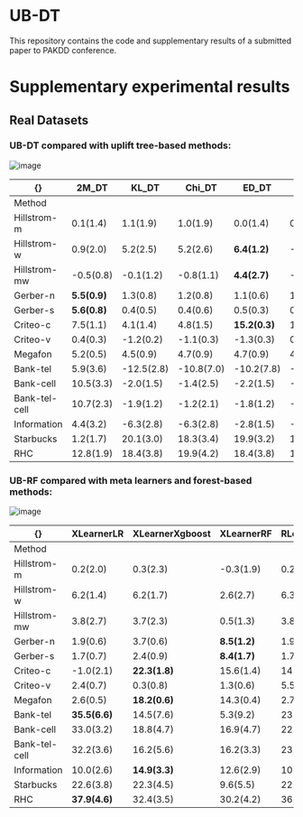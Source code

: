 # UB-DT

This repository contains the code and supplementary results of a submitted paper to PAKDD conference.


# Supplementary experimental results

## Real Datasets

### UB-DT compared with uplift tree-based methods:
![image](https://user-images.githubusercontent.com/103153876/207080808-d96339d5-6e9a-4ea6-8869-d54a0a269cf0.png)

| {}            | 2M_DT        | KL_DT      | Chi_DT     | ED_DT         | CTS_DT     | UMODL_DT      |
|---------------|--------------|------------|------------|---------------|------------|---------------|
| Method        |              |            |            |               |            |               |
| Hillstrom-m   | 0.1(1.4)     | 1.1(1.9)   | 1.0(1.9)   | 0.0(1.4)      | 0.2(1.0)   | **1.6(1.6)**  |
| Hillstrom-w   | 0.9(2.0)     | 5.2(2.5)   | 5.2(2.6)   | **6.4(1.2)**  | -0.4(2.0)  | 4.8(2.3)      |
| Hillstrom-mw  | -0.5(0.8)    | -0.1(1.2)  | -0.8(1.1)  | **4.4(2.7)**  | -0.0(1.0)  | -0.4(1.4)     |
| Gerber-n      | **5.5(0.9)** | 1.3(0.8)   | 1.2(0.8)   | 1.1(0.6)      | 1.3(0.8)   | 1.9(0.6)      |
| Gerber-s      | **5.6(0.8)** | 0.4(0.5)   | 0.4(0.6)   | 0.5(0.3)      | 0.4(0.4)   | 0.8(0.6)      |
| Criteo-c      | 7.5(1.1)     | 4.1(1.4)   | 4.8(1.5)   | **15.2(0.3)** | 1.7(0.3)   | 13.7(3.2)     |
| Criteo-v      | 0.4(0.3)     | -1.2(0.2)  | -1.1(0.3)  | -1.3(0.3)     | 0.4(1.1)   | **3.6(1.2)**  |
| Megafon       | 5.2(0.5)     | 4.5(0.9)   | 4.7(0.9)   | 4.7(0.9)      | 4.9(0.8)   | **7.8(0.8)**  |
| Bank-tel      | 5.9(3.6)     | -12.5(2.8) | -10.8(7.0) | -10.2(7.8)    | -12.8(2.9) | **12.8(8.0)** |
| Bank-cell     | 10.5(3.3)    | -2.0(1.5)  | -1.4(2.5)  | -2.2(1.5)     | -3.7(1.5)  | **38.4(3.4)** |
| Bank-tel-cell | 10.7(2.3)    | -1.9(1.2)  | -1.2(2.1)  | -1.8(1.2)     | -3.4(1.4)  | **37.1(2.6)** |
| Information   | 4.4(3.2)     | -6.3(2.8)  | -6.3(2.8)  | -2.8(1.5)     | -5.4(1.5)  | **11.8(2.4)** |
| Starbucks     | 1.2(1.7)     | 20.1(3.0)  | 18.3(3.4)  | 19.9(3.2)     | 13.9(3.9)  | **20.2(3.5)** |
| RHC           | 12.8(1.9)    | 18.4(3.8)  | 19.9(4.2)  | 18.4(3.8)     | 16.7(2.5)  | **20.7(5.0)** |



### UB-RF compared with meta learners and forest-based methods:

![image](https://user-images.githubusercontent.com/103153876/207080249-ffc2e052-dbd7-4096-a615-c0670a42a356.png)

| {}            | XLearnerLR    | XLearnerXgboost | XLearnerRF   | RLearnerLR | RLearnerXgboost | RLearnerRF | DR_LR      | DR_Xgboost | DR_RF      | 2M_LR         | 2M_Xgboost | 2M_rfc    | KL_RF      | Chi_RF       | ED_RF         | CTS_RF     | UB_RF      | CausalForest |
|---------------|---------------|-----------------|--------------|------------|-----------------|------------|------------|------------|------------|---------------|------------|-----------|------------|--------------|---------------|------------|---------------|--------------|
| Method        |               |                 |              |            |                 |            |            |            |            |               |            |           |            |              |               |            |               |              |
| Hillstrom-m   | 0.2(2.0)      | 0.3(2.3)        | -0.3(1.9)    | 0.2(2.1)   | 0.3(1.8)        | 0.9(2.3)   | 1.3(1.8)   | 1.2(1.6)   | -0.9(2.0)  | 0.2(2.0)      | 0.7(2.3)   | -0.7(1.5) | -0.0(2.1)  | -0.9(1.5)    | 0.7(1.5)      | 1.1(1.9)   | **1.8(1.6)**  | -0.2(1.6)    |
| Hillstrom-w   | 6.2(1.4)      | 6.2(1.7)        | 2.6(2.7)     | 6.3(1.5)   | 6.2(1.4)        | 5.5(1.6)   | 6.0(1.4)   | 6.0(1.4)   | -0.2(1.6)  | 6.2(1.4)      | 4.9(1.1)   | 0.5(0.9)  | 6.2(1.1)   | **7.0(1.0)** | 6.2(1.1)      | 5.7(1.3)   | 6.7(1.1)      | 2.1(1.9)     |
| Hillstrom-mw  | 3.8(2.7)      | 3.7(2.3)        | 0.5(1.3)     | 3.8(2.7)   | **3.9(2.7)**    | 3.8(2.5)   | 3.8(2.7)   | 3.8(2.8)   | -0.3(1.7)  | 3.8(2.7)      | 3.0(2.0)   | 0.1(1.4)  | 3.0(1.3)   | 2.8(1.5)     | 3.6(2.5)      | 2.3(2.4)   | 3.1(1.7)      | 0.1(1.7)     |
| Gerber-n      | 1.9(0.6)      | 3.7(0.6)        | **8.5(1.2)** | 1.9(0.6)   | 1.9(0.7)        | 1.9(0.7)   | 0.2(0.6)   | 0.5(0.9)   | 0.3(0.8)   | 1.9(0.6)      | 3.1(0.6)   | 2.4(1.0)  | 1.8(1.0)   | 2.1(1.1)     | 1.9(0.5)      | 1.4(1.0)   | 2.7(0.7)      | 2.9(1.0)     |
| Gerber-s      | 1.7(0.7)      | 2.4(0.9)        | **8.4(1.7)** | 1.7(0.7)   | 1.7(0.7)        | 1.6(0.7)   | 0.5(0.7)   | 0.6(0.9)   | -0.0(0.3)  | 1.7(0.7)      | 2.2(0.8)   | 2.8(0.8)  | 1.3(1.0)   | 1.4(0.6)     | 1.6(0.8)      | 1.4(0.7)   | 1.8(0.8)      | 3.1(0.5)     |
| Criteo-c      | -1.0(2.1)     | **22.3(1.8)**   | 15.6(1.4)    | 14.8(2.2)  | 19.4(1.0)       | 19.4(1.1)  | 2.5(9.9)   | 20.0(0.6)  | 11.1(7.8)  | -1.0(2.1)     | 19.5(1.6)  | 8.4(1.3)  | 14.6(3.5)  | 12.4(4.3)    | 21.1(2.3)     | 7.3(3.9)   | 18.7(1.5)     | 10.9(2.4)    |
| Criteo-v      | 2.4(0.7)      | 0.3(0.8)        | 1.3(0.6)     | 5.5(0.5)   | 5.3(0.5)        | 5.7(0.6)   | 2.7(3.0)   | 4.8(1.5)   | -4.7(4.1)  | 2.4(0.7)      | 3.9(0.5)   | 0.5(0.2)  | 5.4(1.2)   | 4.8(1.7)     | **6.1(1.0)**  | 2.4(0.8)   | 5.7(0.7)      | 0.4(0.4)     |
| Megafon       | 2.6(0.5)      | **18.2(0.6)**   | 14.3(0.4)    | 2.7(0.6)   | 2.6(0.5)        | 2.5(0.6)   | 1.6(1.2)   | 2.2(0.9)   | 0.2(0.4)   | 2.6(0.6)      | 16.6(0.9)  | 3.4(0.3)  | 11.2(0.7)  | 11.0(1.2)    | 10.8(0.8)     | 9.2(1.1)   | 12.8(1.0)     | 9.7(0.7)     |
| Bank-tel      | **35.5(6.6)** | 14.5(7.6)       | 5.3(9.2)     | 23.0(5.8)  | 2.8(8.8)        | 2.6(11.8)  | -20.1(8.6) | 16.0(9.0)  | 14.5(14.4) | **35.5(6.6)** | 21.1(11.6) | 9.1(6.0)  | -15.5(6.3) | -6.1(12.6)   | -15.8(5.6)    | -18.7(2.9) | 26.7(7.2)     | 25.4(5.3)    |
| Bank-cell     | 33.0(3.2)     | 18.8(4.7)       | 16.9(4.7)    | 22.2(2.0)  | 23.3(3.6)       | 15.9(5.0)  | 11.3(2.4)  | 17.4(6.5)  | 7.3(7.7)   | 33.0(3.2)     | 31.0(3.9)  | 15.2(2.9) | 0.4(2.3)   | 1.5(2.5)     | -2.5(2.6)     | -1.0(1.9)  | **45.5(2.7)** | 20.8(2.6)    |
| Bank-tel-cell | 32.2(3.6)     | 16.2(5.6)       | 16.2(3.3)    | 23.7(2.8)  | 23.8(2.5)       | 20.0(9.1)  | 11.9(3.0)  | 17.0(3.4)  | 8.8(10.3)  | 32.2(3.6)     | 30.5(2.7)  | 14.5(2.9) | 1.4(3.4)   | -0.4(5.7)    | -1.7(3.1)     | -0.5(2.3)  | **46.1(2.1)** | 23.5(2.9)    |
| Information   | 10.0(2.6)     | **14.9(3.3)**   | 12.6(2.9)    | 10.1(2.9)  | 10.0(3.1)       | 9.3(2.3)   | 1.8(3.0)   | 4.1(2.3)   | -0.2(3.2)  | 10.0(2.6)     | 13.7(4.1)  | 4.3(2.1)  | 9.6(2.0)   | 9.7(3.1)     | 11.2(2.9)     | 10.6(2.9)  | 12.0(3.1)     | 10.5(3.2)    |
| Starbucks     | 22.6(3.8)     | 22.3(4.5)       | 9.6(5.5)     | 22.6(3.9)  | 22.4(3.9)       | 22.0(3.9)  | 22.5(3.8)  | 22.4(3.7)  | -2.1(5.7)  | 22.6(3.8)     | 22.7(4.1)  | 0.1(0.3)  | 22.4(2.1)  | 21.4(3.4)    | **23.4(3.2)** | 20.8(3.1)  | 20.2(3.3)     | 8.1(3.7)     |
| RHC           | **37.9(4.6)** | 32.4(3.5)       | 30.2(4.2)    | 36.6(4.3)  | 31.3(4.3)       | 31.7(4.3)  | 26.6(5.7)  | 30.3(5.0)  | 1.5(5.8)   | 29.6(5.1)     | 34.6(4.3)  | 27.1(4.8) | 29.6(4.2)  | 29.7(5.0)    | 30.0(4.1)     | 29.1(3.7)  | 27.2(5.0)     | 27.6(4.5)    |
